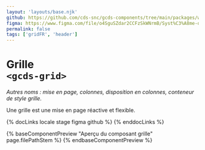 ```yaml
---
layout: 'layouts/base.njk'
github: https://github.com/cds-snc/gcds-components/tree/main/packages/web/src/components/gcds-grid
figma: https://www.figma.com/file/o4SguSZdar2CCFzSkWNrmB/Syst%C3%A8me-de-design-GC?type=design&node-id=48-9883&mode=design&t=1DaL24vHpjRRfHHm-0
permalink: false
tags: ['gridFR', 'header']
---
```


# Grille <br>`<gcds-grid>`

_Autres noms : mise en page, colonnes, disposition en colonnes, conteneur de style grille._

Une grille est une mise en page réactive et flexible.

{% docLinks locale stage figma github %}
{% enddocLinks %}

{% baseComponentPreview "Aperçu du composant grille" page.filePathStem %}
{% endbaseComponentPreview %}

